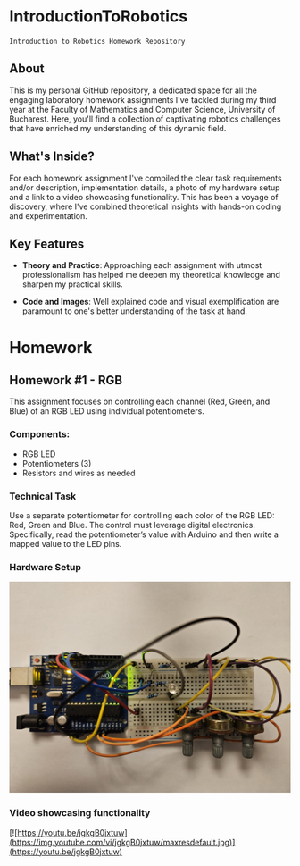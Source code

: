 # IntroductionToRobotics
    Introduction to Robotics Homework Repository

## About
This is my personal GitHub repository, a dedicated space for all the engaging laboratory homework assignments I've tackled during my third year at the Faculty of Mathematics and Computer Science, University of Bucharest. Here, you'll find a collection of captivating robotics challenges that have enriched my understanding of this dynamic field.

## What's Inside?
For each homework assignment I've compiled the clear task requirements and/or description, implementation details, a photo of my hardware setup and a link to a video showcasing functionality. This has been a voyage of discovery, where I've combined theoretical insights with hands-on coding and experimentation. 

## Key Features

- **Theory and Practice**: Approaching each assignment with utmost professionalism has helped me deepen my theoretical knowledge and sharpen my practical skills.

- **Code and Images**: Well explained code and visual exemplification are paramount to one's better understanding of the task at hand.

# Homework

## Homework #1 - RGB

This assignment focuses on controlling each channel (Red, Green, and Blue) of  an  RGB  LED  using  individual  potentiometers.

### Components:
- RGB LED
- Potentiometers (3)
- Resistors and wires as needed

### Technical Task
Use a separate potentiometer for controlling each color of the RGB LED: Red, Green and Blue. The control must leverage digital electronics. Specifically, read the potentiometer’s value with Arduino and then write a mapped value to the LED pins.

### Hardware Setup
![Setup Image](https://github.com/MariusAlexandru358/IntroductionToRobotics/blob/main/LedRGB/LedRGBsetup.jpg?raw=true)

### Video showcasing functionality
[![https://youtu.be/jgkgB0jxtuw](https://img.youtube.com/vi/jgkgB0jxtuw/maxresdefault.jpg)](https://youtu.be/jgkgB0jxtuw)

##

